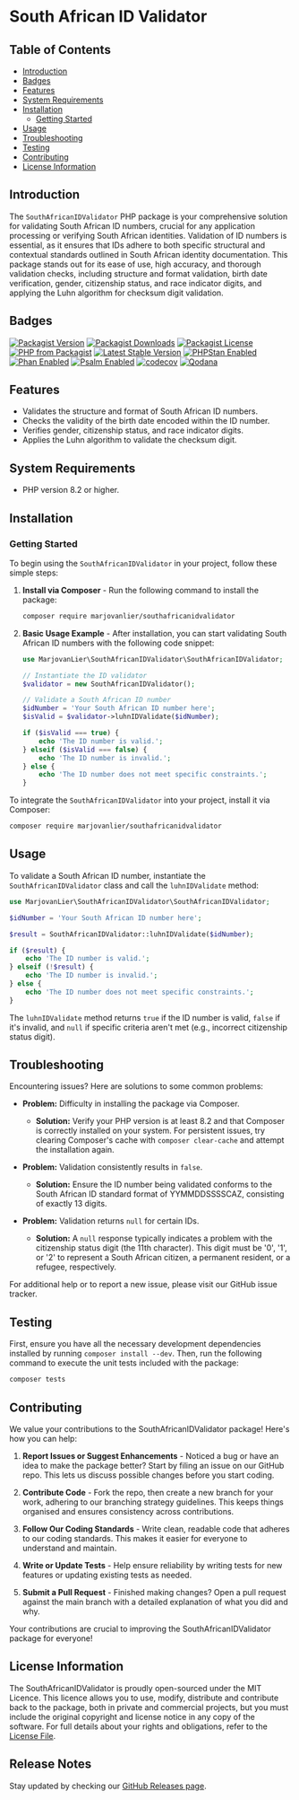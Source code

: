 # South African ID Validator

## Table of Contents

- [Introduction](#introduction)
- [Badges](#badges)
- [Features](#features)
- [System Requirements](#system-requirements)
- [Installation](#installation)
    - [Getting Started](#getting-started)
- [Usage](#usage)
- [Troubleshooting](#troubleshooting)
- [Testing](#testing)
- [Contributing](#contributing)
- [License Information](#license-information)

## Introduction

The `SouthAfricanIDValidator` PHP package is your comprehensive solution for validating South African ID numbers,
crucial for any application processing or verifying South African identities. Validation of ID numbers is essential, as
it ensures that IDs adhere to both specific structural and contextual standards outlined in South African identity
documentation. This package stands out for its ease of use, high accuracy, and thorough validation checks, including
structure and format validation, birth date verification, gender, citizenship status, and race indicator digits, and
applying the Luhn algorithm for checksum digit validation.

## Badges

[![Packagist Version](https://img.shields.io/packagist/v/marjovanlier/southafricanidvalidator)](https://packagist.org/packages/marjovanlier/southafricanidvalidator)
[![Packagist Downloads](https://img.shields.io/packagist/dt/marjovanlier/southafricanidvalidator)](https://packagist.org/packages/marjovanlier/southafricanidvalidator)
[![Packagist License](https://img.shields.io/packagist/l/marjovanlier/southafricanidvalidator)](https://choosealicense.com/licenses/mit/)
[![PHP from Packagist](https://img.shields.io/packagist/php-v/marjovanlier/southafricanidvalidator)](https://packagist.org/packages/marjovanlier/southafricanidvalidator)
[![Latest Stable Version](https://poser.pugx.org/marjovanlier/southafricanidvalidator/v/stable)](https://packagist.org/packages/marjovanlier/southafricanidvalidator)
[![PHPStan Enabled](https://img.shields.io/badge/PHPStan-enabled-brightgreen.svg?style=flat)](https://phpstan.org/)
[![Phan Enabled](https://img.shields.io/badge/Phan-enabled-brightgreen.svg?style=flat)](https://github.com/phan/phan/)
[![Psalm Enabled](https://img.shields.io/badge/Psalm-enabled-brightgreen.svg?style=flat)](https://psalm.dev/)
[![codecov](https://codecov.io/github/MarjovanLier/SouthAfricanIDValidator/graph/badge.svg?token=bwkvkESlLe)](https://codecov.io/github/MarjovanLier/SouthAfricanIDValidator)
[![Qodana](https://github.com/MarjovanLier/SouthAfricanIDValidator/actions/workflows/qodana_code_quality.yml/badge.svg)](https://github.com/MarjovanLier/SouthAfricanIDValidator/actions/workflows/qodana_code_quality.yml)

## Features

- Validates the structure and format of South African ID numbers.
- Checks the validity of the birth date encoded within the ID number.
- Verifies gender, citizenship status, and race indicator digits.
- Applies the Luhn algorithm to validate the checksum digit.

## System Requirements

- PHP version 8.2 or higher.

## Installation

### Getting Started

To begin using the `SouthAfricanIDValidator` in your project, follow these simple steps:

1. **Install via Composer** - Run the following command to install the package:

   ```bash
   composer require marjovanlier/southafricanidvalidator
   ```

2. **Basic Usage Example** - After installation, you can start validating South African ID numbers with the following
   code snippet:

   ```php
   use MarjovanLier\SouthAfricanIDValidator\SouthAfricanIDValidator;

   // Instantiate the ID validator
   $validator = new SouthAfricanIDValidator();

   // Validate a South African ID number
   $idNumber = 'Your South African ID number here';
   $isValid = $validator->luhnIDValidate($idNumber);

   if ($isValid === true) {
       echo 'The ID number is valid.';
   } elseif ($isValid === false) {
       echo 'The ID number is invalid.';
   } else {
       echo 'The ID number does not meet specific constraints.';
   }
   ```

To integrate the `SouthAfricanIDValidator` into your project, install it via Composer:

```bash
composer require marjovanlier/southafricanidvalidator
```

## Usage

To validate a South African ID number, instantiate the `SouthAfricanIDValidator` class and call the `luhnIDValidate`
method:

```php
use MarjovanLier\SouthAfricanIDValidator\SouthAfricanIDValidator;

$idNumber = 'Your South African ID number here';

$result = SouthAfricanIDValidator::luhnIDValidate($idNumber);

if ($result) {
    echo 'The ID number is valid.';
} elseif (!$result) {
    echo 'The ID number is invalid.';
} else {
    echo 'The ID number does not meet specific constraints.';
}
```

The `luhnIDValidate` method returns `true` if the ID number is valid, `false` if it's invalid, and `null` if specific
criteria aren't met (e.g., incorrect citizenship status digit).

## Troubleshooting

Encountering issues? Here are solutions to some common problems:

- **Problem:** Difficulty in installing the package via Composer.
    - **Solution:** Verify your PHP version is at least 8.2 and that Composer is correctly installed on your system. For
      persistent issues, try clearing Composer's cache with `composer clear-cache` and attempt the installation again.

- **Problem:** Validation consistently results in `false`.
    - **Solution:** Ensure the ID number being validated conforms to the South African ID standard format of
      YYMMDDSSSSCAZ, consisting of exactly 13 digits.

- **Problem:** Validation returns `null` for certain IDs.
    - **Solution:** A `null` response typically indicates a problem with the citizenship status digit (the 11th
      character). This digit must be '0', '1', or '2' to represent a South African citizen, a permanent resident, or a
      refugee, respectively.

For additional help or to report a new issue, please visit our GitHub issue tracker.

## Testing

First, ensure you have all the necessary development dependencies installed by running `composer install --dev`.
Then, run the following command to execute the unit tests included with the package:

```bash
composer tests
```

## Contributing

We value your contributions to the SouthAfricanIDValidator package! Here's how you can help:

1. **Report Issues or Suggest Enhancements** - Noticed a bug or have an idea to make the package better? Start by filing
   an issue on our GitHub repo. This lets us discuss possible changes before you start coding.

2. **Contribute Code** - Fork the repo, then create a new branch for your work, adhering to our branching strategy
   guidelines. This keeps things organised and ensures consistency across contributions.

3. **Follow Our Coding Standards** - Write clean, readable code that adheres to our coding standards. This makes it
   easier for everyone to understand and maintain.

4. **Write or Update Tests** - Help ensure reliability by writing tests for new features or updating existing tests as
   needed.

5. **Submit a Pull Request** - Finished making changes? Open a pull request against the main branch with a detailed
   explanation of what you did and why.

Your contributions are crucial to improving the SouthAfricanIDValidator package for everyone!

## License Information

The SouthAfricanIDValidator is proudly open-sourced under the MIT Licence.
This licence allows you to use, modify, distribute and contribute back to the package, both in private and commercial
projects, but you must include the original copyright and license notice in any copy of the software.
For full details about your rights and obligations, refer to the [License File](LICENSE).

## Release Notes

Stay updated by checking our [GitHub Releases page](https://github.com/MarjovanLier/SouthAfricanIDValidator/releases).